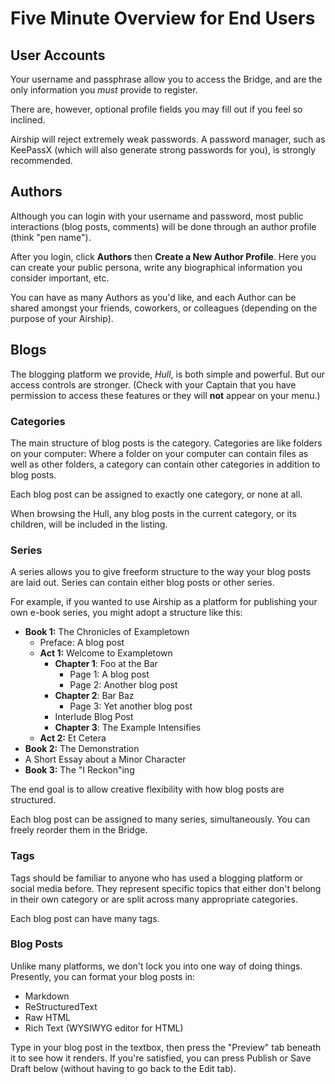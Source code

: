 # Five Minute Overview for End Users

## User Accounts

Your username and passphrase allow you to access the Bridge, and are the
only information you *must* provide to register.

There are, however, optional profile fields you may fill out if you feel
so inclined.

Airship will reject extremely weak passwords. A password manager, such
as KeePassX (which will also generate strong passwords for you), is 
strongly recommended.

## Authors

Although you can login with your username and password, most public 
interactions (blog posts, comments) will be done through an author
profile (think "pen name").

After you login, click **Authors** then **Create a New Author Profile**.
Here you can create your public persona, write any biographical
information you consider important, etc.

You can have as many Authors as you'd like, and each Author can be 
shared amongst your friends, coworkers, or colleagues (depending on the
purpose of your Airship).

## Blogs

The blogging platform we provide, *Hull*, is both simple and powerful.
But our access controls are stronger. (Check with your Captain that you
have permission to access these features or they will **not** appear on
your menu.)

### Categories

The main structure of blog posts is the category. Categories are like
folders on your computer: Where a folder on your computer can contain 
files as well as other folders, a category can contain other categories
in addition to blog posts.

Each blog post can be assigned to exactly one category, or none at all.

When browsing the Hull, any blog posts in the current category, or its
children, will be included in the listing.
 
### Series

A series allows you to give freeform structure to the way your blog 
posts are laid out. Series can contain either blog posts or other 
series.

For example, if you wanted to use Airship as a platform for publishing
your own e-book series, you might adopt a structure like this:

* **Book 1:** The Chronicles of Exampletown
  * Preface: A blog post
  * **Act 1:** Welcome to Exampletown
    * **Chapter 1**: Foo at the Bar
      * Page 1: A blog post
      * Page 2: Another blog post
    * **Chapter 2**: Bar Baz
      * Page 3: Yet another blog post
    * Interlude Blog Post
    * **Chapter 3**: The Example Intensifies
  * **Act 2:** Et Cetera
* **Book 2:** The Demonstration
* A Short Essay about a Minor Character
* **Book 3:** The "I Reckon"ing

The end goal is to allow creative flexibility with how blog posts are
structured.

Each blog post can be assigned to many series, simultaneously. You can
freely reorder them in the Bridge.

### Tags

Tags should be familiar to anyone who has used a blogging platform or
social media before. They represent specific topics that either don't
belong in their own category or are split across many appropriate
categories.

Each blog post can have many tags.

### Blog Posts

Unlike many platforms, we don't lock you into one way of doing things.
Presently, you can format your blog posts in:

* Markdown
* ReStructuredText
* Raw HTML
* Rich Text (WYSIWYG editor for HTML)

Type in your blog post in the textbox, then press the "Preview" tab
beneath it to see how it renders. If you're satisfied, you can press
Publish or Save Draft below (without having to go back to the Edit tab).
